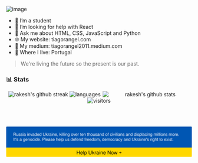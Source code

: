 ![image](https://user-images.githubusercontent.com/70700766/174063291-809cc640-bf59-438d-9538-513aa505173b.png)


* 🔭 I’m a student
* 🤔 I’m looking for help with React
* 💬 Ask me about HTML, CSS, JavaScript and Python
* 🌐 My website: tiagorangel.com
* 📜 My medium: tiagorangel2011.medium.com
* 🚩 Where I live: Portugal

> We're living the future so
> the present is our past.

### 📊 Stats

<div align="center">
  
<img src="https://github-readme-stats.vercel.app/api?username=tiagorangel2011&include_all_commits=true&show_icons=true&theme=github_light&hide_border=true" alt="rakesh's github stats" width="48%" align="right" >
<img src="https://github-readme-streak-stats.herokuapp.com/?user=tiagorangel2011&theme=github_light&hide_border=true" alt="rakesh's github streak" width="48%" >
<img alt="languages" src="https://github-readme-stats.vercel.app/api/top-langs/?username=tiagorangel2011&theme=github_light&hide_border=true&layout=compact" />
<br>
<img src="https://visitor-badge.laobi.icu/badge?page_id=tiagorangel2011.tiagorangel2011" alt="visitors">
</div>

<br/><br/>

[![Stand With Ukraine](https://raw.githubusercontent.com/vshymanskyy/StandWithUkraine/main/banner2-direct.svg)](https://stand-with-ukraine.pp.ua)
